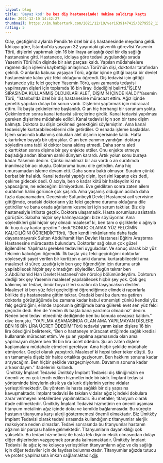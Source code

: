 ```yaml
--- 
layout: blog
title: 'Beyaz kod' bu kez diş hastanesinde! Hekime saldırıp kaçtı
date: 2021-12-10 14:42:27
thumbnail: https://im.haberturk.com/2021/12/10/ver1639147415/3279552_1200x627.jpg
rating: 5
---
```

Olay, geçtiğimiz aylarda Pendik'te özel bir diş hastanesinde meydana geldi. İddiaya göre, İstanbul’da yaşayan 32 yaşındaki güvenlik görevlisi Yasemin Törü, dişlerini yaptırmak için 16 bin liraya anlaştığı özel bir diş sağlığı hastanesine gitti. Hastanede, iddiaya göre tedavi uygulandığı sırada Yasemin Törü’nün dişinde bir alet parçası kaldı. Yapılan müdahalelere rağmen dişin işlevini kaybettiği anlaşılınca Törü’nün dişi, doktorlar tarafından çekildi. O anlarda kabusu yaşayan Törü, ağrılar içinde gittiği başka bir devlet hastanesinde kalıcı yüz felci olduğunu öğrendi. Diş tedavisi için gittiği hastanede yüz felci geçiren Yasemin Törü, aynı zamanda tedavisi yapılmayan dişleri için toplamda 16 bin lirayı ödediğini belirtti."İŞLEM SIRASINDA KULLANMIŞ OLDUKLARI ALET, DİŞİMİN İÇİNDE KALDI"Yasemin Törü, “İstanbul'da özel bir diş hastanesine müracaat ettim. Ağız içinde genetik yapıdan dolayı bir sorun vardı. Dişlerimi yaptırmak için müracaat ettim. İlk başta çekimlerime başlanıldı. O an hiç herhangi bir sorunum yoktu. Çekimlerden sonra kanal tedavisi süreçlerine girdik. Kanal tedavisi yapılması gereken dişlerime müdahale edildi. Kanal tedavisi için son bir tane dişim kalmıştı. Doktora bu dişin çekilmesi gerektiğini söylemiştim. Ama kanal tedavisiyle kurtarabileceklerini dile getirdiler. O esnada işleme başladılar. İşlem sırasında kullanmış oldukları alet dişimin içerisinde kaldı. Hatta çıkartırken bayağı bir uğraştılar. O an ben canımın yandığını doktora söyledim ama tabii ki doktor buna aldırış etmedi. Daha sonra aleti çıkarttıktan sonra dişime bir şey enjekte ettiler. Onu enjekte etmeye başladığı andan itibaren sanki dünyam karardı. Artık yolun sonu buraya kadar Yasemin dedim. Çünkü inanılmaz bir acı vardı o an suratımda inanılmaz bir acı oluştu. Doktoruma bunu dile getirdim. Ama hiç umursamadan işleme devam etti. Daha sonra baktı olmuyor. Suratım çünkü berbat bir hal aldı. Kanal tedavisi yaptığı dişin, içerisini kapatıp eks dedi, çekime gidecek dedi. O acıyla, ben o kadar kötü bir haldeydim ki ne yapacağımı, ne edeceğimi bilmiyordum. Eve geldikten sonra zaten ailem suratımın halini görünce çok şaşırdı. Ama yaşamış olduğum acılara daha fazla dayanamadım. Gecesinde Sultanbeyli Devlet Hastanesi acil servisine gittiğimde, oradaki doktorların yüz felci geçirme durumu olduğunu dile getirdiler ve bana orada ağrılarımı kesmeleri için serum taktılar. Biz diş hastanesiyle irtibata geçtik. Doktora ulaşamadık. Hasta sorumlusu asistanla görüştük. Sabaha hiçbir şey kalmayacağını bize söylüyorlar. Ama söyledikleri gibi hiçbir şey olmadı maalesef ki, ben tam o şişliklerle o ağrıyla iki buçuk ay kadar gezdim.” dedi."SONUÇ OLARAK YÜZ FELCİMİN KALICILIĞINI ÖĞRENDİK"Törü, “Ben kendi imkânlarımla daha fazla dayanamayarak Sultan Abdulhamit Han Devlet Hastanesi Eğitim Araştırma Hastanesine müracaatta bulundum. Doktorlar sağ olsun çok güzel ilgilendiler. Yapılması gereken tedavileri uyguladılar. Ve sonuç olarak biz yüz felcimin kalıcılığını öğrendik. İlk başta yüz felci geçirdiğimi doktorlar söyleseydi şayet verilen bir kortizon o anki durumu kurtarabilecekti ama maalesef ki süreç uzadığı için ben geç öğrendiğim için durumu artık yapılabilecek hiçbir şey olmadığını söylediler. Bugün tekrar ben 2.Abdülhamid Han Devlet Hastanesi'nde nöroloji bölümündeydim. Doktorun dediği tek şey Yasemin maalesef yapılabilecek hiçbir şey yok. Çok geç kalınmış bir tedavi, ömür boyu izleri suratını da taşıyacaksın dediler. Maalesef ki ben yüz felci geçirdiğimi öğrendiğimde elimdeki raporlarla birlikte diş hastanesine gittim tekrar. Oradaki beni bu duruma getiren doktorla görüştüğümde bu zamana kadar kabul etmemişti çünkü kendisi yüz felç geçirdiğimi, elimde raporumla gittiğimde bana gülerek evet sen yüz felci geçirdin dedi. Ben de 'neden ilk başta bana yardımcı olmadınız' dedim. Neden beni tedavi etmediniz dediğimde ben bu konuda cevapsız kaldım.” diye konuştu. "YAPILMA AŞAMASINDA OLAN AMA YAPILMAYAN DİŞLERE BEN 16 BİN LİRA ÜCRET ÖDEDİM"Törü tedavisi yarım kalan dişlere 16 bin lira ödediğini belirterek, “Ben o hastaneye müracaat ettiğimde sağlık kredisi kullanarak müracaat ettim. Ve şu an yapılma aşamasında olan ama yapılmayan dişlere ben 16 bin lira ücret ödedim. Şu an zaten dişlere kaplamalara müdahale etmeleri gerekiyor. Ama hiçbir şekilde müdahale etmiyorlar. Geçici olarak yapıştırdı. Maalesef ki hepsi teker teker düştü. Şu an tamamıyla dişsiz bir halde ortalıkta geziyorum. Ben hakkımı sonuna kadar arayacağım. Ben hiçbir şekilde vazgeçmiyorum. Davamın sonuna kadar arkasındayım.” ifadelerini kullandı.</br>&nbsp;Ümitköy İmplant Tedavisi
Ümitköy İmplant Tedavisi diş kliniğimizin en önemli ve en çok tercih edilen hizmetlerinde birisidir. İmplant tedavisi yönteminde bireylerin eksik ya da kırık dişlerinin yerine vidalar yerleştirilmektedir. Bu yöntem ile hasta sağlıklı bir diş yapısına kavuşmaktadır. İmplant tedavisi ile takılan vidalar ağız içindeki dokulara zarar vermeyen metallerden yapılmaktadır. Bu metaller; titanyum olarak ifade edilmektedir. Ümitköy İmplant Tedavisi hizmetinin en önemli aşaması titanyum metalinin ağız içinde doku ve kemikle bağlanmasıdır. Bu süreçte hastanın titanyuma karşı alerji göstermemesi önemli olmaktadır. Biz Ümitköy İmplant Tedavisi olarak tedavi sırasında kullandığımız titanyumlar alerjik reaksiyona neden olmazlar. Tedavi sonrasında bu titanyumlar hastanın ağzının bir parçası haline gelmektedir. Titanyumların dayanıklılığı çok yüksektir. Bu tedavi hizmetimiz ile hasta tek dişinin eksik olmasından dolayı diğer dişlerinden vazgeçmek zorunda kalmamaktadır. Ümitköy İmplant Tedavisi ile ağız içine kolayca yerleştirilen titanyumların ağız ve diş sağlığı için diğer tedaviler için de faydası bulunmaktadır. Titanyumlar ağızda tutucu ve protez yapılmasına imkan sağlamaktadır.<a href="https://www.umitkoydent.com/tedavi/umitkoy-implant-tedavisi">diş</a>